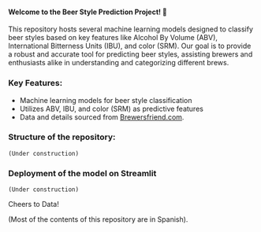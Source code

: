 #### Welcome to the Beer Style Prediction Project! 🍻

This repository hosts several machine learning models designed to classify beer styles based on key features like Alcohol By Volume (ABV), International Bitterness Units (IBU), and color (SRM). Our goal is to provide a robust and accurate tool for predicting beer styles, assisting brewers and enthusiasts alike in understanding and categorizing different brews.

### Key Features:

+ Machine learning models for beer style classification
+ Utilizes ABV, IBU, and color (SRM) as predictive features
+ Data and details sourced from  [Brewersfriend.com](https://www.brewersfriend.com/beer-charts/).
  
### Structure of the repository:
    (Under construction)

### Deployment of the model on Streamlit
    (Under construction)
    
Cheers to Data!

(Most of the contents of this repository are in Spanish).